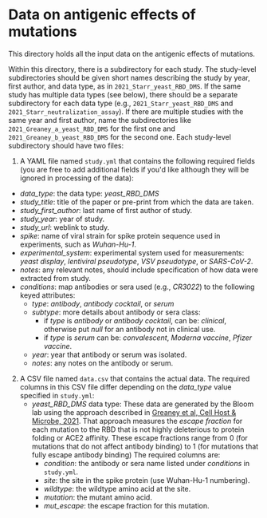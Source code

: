 # Data on antigenic effects of mutations
This directory holds all the input data on the antigenic effects of mutations.

Within this directory, there is a subdirectory for each study.
The study-level subdirectories should be given short names describing the study by year, first author, and data type, as in `2021_Starr_yeast_RBD_DMS`.
If the same study has multiple data types (see below), there should be a separate subdirectory for each data type (e.g., `2021_Starr_yeast_RBD_DMS` and `2021_Starr_neutralization_assay`).
If there are multiple studies with the same year and first author, name the subdirectories like `2021_Greaney_a_yeast_RBD_DMS` for the first one and `2021_Greaney_b_yeast_RBD_DMS` for the second one.
Each study-level subdirectory should have two files:

 1. A YAML file named `study.yml` that contains the following required fields (you are free to add additional fields if you'd like although they will be ignored in processing of the data):
  - *data_type*: the data type: *yeast_RBD_DMS*
  - *study_title*: title of the paper or pre-print from which the data are taken.
  - *study_first_author*: last name of first author of study.
  - *study_year*: year of study.
  - *study_url*: weblink to study.
  - *spike*: name of viral strain for spike protein sequence used in experiments, such as *Wuhan-Hu-1*.
  - *experimental_system*: experimental system used for measurements: *yeast display*, *lentiviral pseudotype*, *VSV pseudotype*, or *SARS-CoV-2*.
  - *notes*: any relevant notes, should include specification of how data were extracted from study.
  - *conditions*: map antibodies or sera used (e.g., *CR3022*) to the following keyed attributes:
     + *type*: *antibody*, *antibody cocktail*, or *serum*
     + *subtype*: more details about antibody or sera class:
       - if *type* is *antibody* or *antibody cocktail*, can be: *clinical*, otherwise put *null* for an antibody not in clinical use.
       - if *type* is *serum* can be: *convalescent*, *Moderna vaccine*, *Pfizer vaccine*.
     + *year*: year that antibody or serum was isolated.
     + *notes*: any notes on the antibody or serum.

 2. A CSV file named `data.csv` that contains the actual data. 
    The required columns in this CSV file differ depending on the *data_type* value specified in `study.yml`:
    - *yeast_RBD_DMS* data type:
      These data are generated by the Bloom lab using the approach described in [Greaney et al, Cell Host & Microbe, 2021](https://www.sciencedirect.com/science/article/pii/S1931312820306247).
      That approach measures the *escape fraction* for each mutation to the RBD that is not highly deleterious to protein folding or ACE2 affinity.
      These escape fractions range from 0 (for mutations that do not affect antibody binding) to 1 (for mutations that fully escape antibody binding)
      The required columns are:
       + *condition*: the antibody or sera name listed under *conditions* in `study.yml`.
       + *site*: the site in the spike protein (use Wuhan-Hu-1 numbering).
       + *wildtype*: the wildtype amino acid at the site.
       + *mutation*: the mutant amino acid.
       + *mut_escape*: the escape fraction for this mutation.
